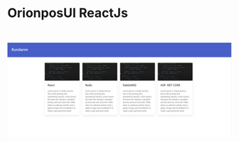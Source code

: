 # OrionposUI ReactJs

<br/>

![image](https://github.com/RYaylali/ReactJs/blob/main/ProjeResimleri/cards.PNG)

<br/>
